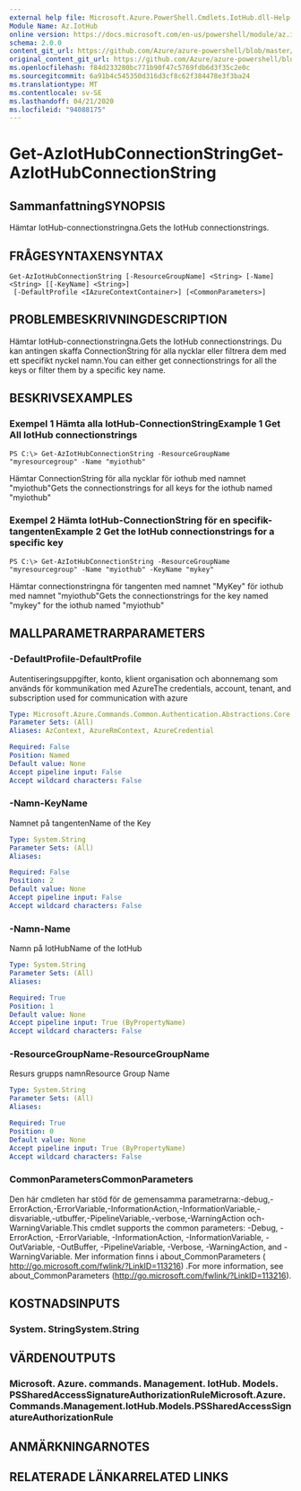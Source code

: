 ```yaml
---
external help file: Microsoft.Azure.PowerShell.Cmdlets.IotHub.dll-Help.xml
Module Name: Az.IotHub
online version: https://docs.microsoft.com/en-us/powershell/module/az.iothub/get-aziothubconnectionstring
schema: 2.0.0
content_git_url: https://github.com/Azure/azure-powershell/blob/master/src/IotHub/IotHub/help/Get-AzIotHubConnectionString.md
original_content_git_url: https://github.com/Azure/azure-powershell/blob/master/src/IotHub/IotHub/help/Get-AzIotHubConnectionString.md
ms.openlocfilehash: f84d233280bc771b90f47c5769fdb6d3f35c2e0c
ms.sourcegitcommit: 6a91b4c545350d316d3cf8c62f384478e3f3ba24
ms.translationtype: MT
ms.contentlocale: sv-SE
ms.lasthandoff: 04/21/2020
ms.locfileid: "94088175"
---
```

# <span data-ttu-id="58c37-101">Get-AzIotHubConnectionString</span><span class="sxs-lookup"><span data-stu-id="58c37-101">Get-AzIotHubConnectionString</span></span>

## <span data-ttu-id="58c37-102">Sammanfattning</span><span class="sxs-lookup"><span data-stu-id="58c37-102">SYNOPSIS</span></span>
<span data-ttu-id="58c37-103">Hämtar IotHub-connectionstringna.</span><span class="sxs-lookup"><span data-stu-id="58c37-103">Gets the IotHub connectionstrings.</span></span>

## <span data-ttu-id="58c37-104">FRÅGESYNTAXEN</span><span class="sxs-lookup"><span data-stu-id="58c37-104">SYNTAX</span></span>

```
Get-AzIotHubConnectionString [-ResourceGroupName] <String> [-Name] <String> [[-KeyName] <String>]
 [-DefaultProfile <IAzureContextContainer>] [<CommonParameters>]
```

## <span data-ttu-id="58c37-105">PROBLEMBESKRIVNING</span><span class="sxs-lookup"><span data-stu-id="58c37-105">DESCRIPTION</span></span>
<span data-ttu-id="58c37-106">Hämtar IotHub-connectionstringna.</span><span class="sxs-lookup"><span data-stu-id="58c37-106">Gets the IotHub connectionstrings.</span></span>
<span data-ttu-id="58c37-107">Du kan antingen skaffa ConnectionString för alla nycklar eller filtrera dem med ett specifikt nyckel namn.</span><span class="sxs-lookup"><span data-stu-id="58c37-107">You can either get connectionstrings for all the keys or filter them by a specific key name.</span></span>

## <span data-ttu-id="58c37-108">BESKRIVS</span><span class="sxs-lookup"><span data-stu-id="58c37-108">EXAMPLES</span></span>

### <span data-ttu-id="58c37-109">Exempel 1 Hämta alla IotHub-ConnectionString</span><span class="sxs-lookup"><span data-stu-id="58c37-109">Example 1 Get All IotHub connectionstrings</span></span>
```
PS C:\> Get-AzIotHubConnectionString -ResourceGroupName "myresourcegroup" -Name "myiothub"
```

<span data-ttu-id="58c37-110">Hämtar ConnectionString för alla nycklar för iothub med namnet "myiothub"</span><span class="sxs-lookup"><span data-stu-id="58c37-110">Gets the connectionstrings for all keys for the iothub named "myiothub"</span></span>

### <span data-ttu-id="58c37-111">Exempel 2 Hämta IotHub-ConnectionString för en specifik-tangenten</span><span class="sxs-lookup"><span data-stu-id="58c37-111">Example 2 Get the IotHub connectionstrings for a specific key</span></span>
```
PS C:\> Get-AzIotHubConnectionString -ResourceGroupName "myresourcegroup" -Name "myiothub" -KeyName "mykey"
```

<span data-ttu-id="58c37-112">Hämtar connectionstringna för tangenten med namnet "MyKey" för iothub med namnet "myiothub"</span><span class="sxs-lookup"><span data-stu-id="58c37-112">Gets the connectionstrings for the key named "mykey" for the iothub named "myiothub"</span></span>

## <span data-ttu-id="58c37-113">MALLPARAMETRAR</span><span class="sxs-lookup"><span data-stu-id="58c37-113">PARAMETERS</span></span>

### <span data-ttu-id="58c37-114">-DefaultProfile</span><span class="sxs-lookup"><span data-stu-id="58c37-114">-DefaultProfile</span></span>
<span data-ttu-id="58c37-115">Autentiseringsuppgifter, konto, klient organisation och abonnemang som används för kommunikation med Azure</span><span class="sxs-lookup"><span data-stu-id="58c37-115">The credentials, account, tenant, and subscription used for communication with azure</span></span>

```yaml
Type: Microsoft.Azure.Commands.Common.Authentication.Abstractions.Core.IAzureContextContainer
Parameter Sets: (All)
Aliases: AzContext, AzureRmContext, AzureCredential

Required: False
Position: Named
Default value: None
Accept pipeline input: False
Accept wildcard characters: False
```

### <span data-ttu-id="58c37-116">-Namn</span><span class="sxs-lookup"><span data-stu-id="58c37-116">-KeyName</span></span>
<span data-ttu-id="58c37-117">Namnet på tangenten</span><span class="sxs-lookup"><span data-stu-id="58c37-117">Name of the Key</span></span>

```yaml
Type: System.String
Parameter Sets: (All)
Aliases:

Required: False
Position: 2
Default value: None
Accept pipeline input: False
Accept wildcard characters: False
```

### <span data-ttu-id="58c37-118">-Namn</span><span class="sxs-lookup"><span data-stu-id="58c37-118">-Name</span></span>
<span data-ttu-id="58c37-119">Namn på IotHub</span><span class="sxs-lookup"><span data-stu-id="58c37-119">Name of the IotHub</span></span>

```yaml
Type: System.String
Parameter Sets: (All)
Aliases:

Required: True
Position: 1
Default value: None
Accept pipeline input: True (ByPropertyName)
Accept wildcard characters: False
```

### <span data-ttu-id="58c37-120">-ResourceGroupName</span><span class="sxs-lookup"><span data-stu-id="58c37-120">-ResourceGroupName</span></span>
<span data-ttu-id="58c37-121">Resurs grupps namn</span><span class="sxs-lookup"><span data-stu-id="58c37-121">Resource Group Name</span></span>

```yaml
Type: System.String
Parameter Sets: (All)
Aliases:

Required: True
Position: 0
Default value: None
Accept pipeline input: True (ByPropertyName)
Accept wildcard characters: False
```

### <span data-ttu-id="58c37-122">CommonParameters</span><span class="sxs-lookup"><span data-stu-id="58c37-122">CommonParameters</span></span>
<span data-ttu-id="58c37-123">Den här cmdleten har stöd för de gemensamma parametrarna:-debug,-ErrorAction,-ErrorVariable,-InformationAction,-InformationVariable,-disvariable,-utbuffer,-PipelineVariable,-verbose,-WarningAction och-WarningVariable.</span><span class="sxs-lookup"><span data-stu-id="58c37-123">This cmdlet supports the common parameters: -Debug, -ErrorAction, -ErrorVariable, -InformationAction, -InformationVariable, -OutVariable, -OutBuffer, -PipelineVariable, -Verbose, -WarningAction, and -WarningVariable.</span></span> <span data-ttu-id="58c37-124">Mer information finns i about_CommonParameters ( http://go.microsoft.com/fwlink/?LinkID=113216) .</span><span class="sxs-lookup"><span data-stu-id="58c37-124">For more information, see about_CommonParameters (http://go.microsoft.com/fwlink/?LinkID=113216).</span></span>

## <span data-ttu-id="58c37-125">KOSTNADS</span><span class="sxs-lookup"><span data-stu-id="58c37-125">INPUTS</span></span>

### <span data-ttu-id="58c37-126">System. String</span><span class="sxs-lookup"><span data-stu-id="58c37-126">System.String</span></span>

## <span data-ttu-id="58c37-127">VÄRDEN</span><span class="sxs-lookup"><span data-stu-id="58c37-127">OUTPUTS</span></span>

### <span data-ttu-id="58c37-128">Microsoft. Azure. commands. Management. IotHub. Models. PSSharedAccessSignatureAuthorizationRule</span><span class="sxs-lookup"><span data-stu-id="58c37-128">Microsoft.Azure.Commands.Management.IotHub.Models.PSSharedAccessSignatureAuthorizationRule</span></span>

## <span data-ttu-id="58c37-129">ANMÄRKNINGAR</span><span class="sxs-lookup"><span data-stu-id="58c37-129">NOTES</span></span>

## <span data-ttu-id="58c37-130">RELATERADE LÄNKAR</span><span class="sxs-lookup"><span data-stu-id="58c37-130">RELATED LINKS</span></span>
